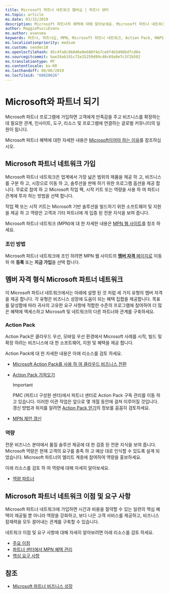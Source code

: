 ```yaml
---
title: Microsoft 파트너 네트워크 멤버십 | 파트너 센터
ms.topic: article
ms.date: 03/15/2019
description: Microsoft 파트너의 혜택에 대해 알아보세요. Microsoft 파트너 네트워크은 업계에서 가장 넓은 범위의 제품을 제공 하 고, 비즈니스를 구분 하 고, 시장으로 이동 하 고, 솔루션을 판매 하기 위한 프로그램 옵션을 제공 합니다.
author: MaggiePucciEvans
ms.author: evansma
keywords: 파트너, 파트너십, MPN, Microsoft 파트너 네트워크, Action Pack, MAPS, Action Pack 구독, 혜택, MPN 혜택, 멤버십, 실버, 골드, 역량
ms.localizationpriority: medium
ms.custom: seodec18
ms.openlocfilehash: 85c4fa8c0b8d6e0e680f4e7ce6f4b3498bdfcd0a
ms.sourcegitcommit: bae29ab191c72e15259d99c40c69a9e7c3f2b502
ms.translationtype: MT
ms.contentlocale: ko-KR
ms.lasthandoff: 08/06/2019
ms.locfileid: "68820626"
---
```

# <a name="partner-with-microsoft"></a>Microsoft와 파트너 되기

Microsoft 파트너 프로그램에 가입하면 고객에게 만족감을 주고 비즈니스를 확장하는 데 필요한 관계, 인사이트, 도구, 리소스 및 프로그램에 연결하는 글로벌 커뮤니티의 일원이 됩니다.

Microsoft 파트너 혜택에 대한 자세한 내용은 [Microsoft이어야 하는 이유](https://partner.microsoft.com/business-opportunities/why-microsoft)를 참조하십시오. 

## <a name="join-the-microsoft-partner-network"></a>Microsoft 파트너 네트워크 가입

<!-- 12/5/18 The content below was copied and pasted directly from the Membership page of the MPN site (https://partner.microsoft.com/membership)-->

Microsoft 파트너 네트워크은 업계에서 가장 넓은 범위의 제품을 제공 하 고, 비즈니스를 구분 하 고, 시장으로 이동 하 고, 솔루션을 판매 하기 위한 프로그램 옵션을 제공 합니다. 무료로 참여 하 고 Microsoft 작업 팩, 시작 키트 또는 역량을 사용 하 여 파트너 관계에 투자 하는 방법을 선택 합니다.

작업 팩 또는 시작 키트는 Microsoft 기반 솔루션을 빌드하기 위한 소프트웨어 및 지원을 제공 하 고 역량은 고객과 기타 파트너에 게 입증 된 전문 지식을 보여 줍니다.

Microsoft 파트너 네트워크 (MPN)에 대 한 자세한 내용은 [MPN 웹 사이트](https://partner.microsoft.com/commercial)를 참조 하세요.

### <a name="how-to-join"></a>조인 방법

Microsoft 파트너 네트워크에 조인 하려면 MPN 웹 사이트의 [ **멤버 자격** 페이지로](https://partner.microsoft.com/membership) 이동 하 여 **등록** 또는 **지금 가입**을 선택 합니다.

## <a name="microsoft-partner-network-membership-types"></a>멤버 자격 형식 Microsoft 파트너 네트워크

<!-- 12/5/18 The content below was copied and pasted directly from the Membership pages of the MPN site (https://partner.microsoft.com/membership)-->

이 Microsoft 파트너 네트워크에서는 아래에 설명 된 것 처럼 세 가지 유형의 멤버 자격을 제공 합니다. 각 유형은 비즈니스 성장에 도움이 되는 혜택 집합을 제공합니다. 목표를 달성함에 따라 귀사의 고유한 요구 사항에 적합한 수준의 프로그램에 참여하여 더 많은 혜택에 액세스하고 Microsoft 및 네트워크의 다른 파트너와 관계를 구축하세요.

### <a name="action-pack"></a>Action Pack

Action Pack은 클라우드 우선, 모바일 우선 환경에서 Microsoft 사례를 시작, 빌드 및 확장 하려는 비즈니스에 대 한 소프트웨어, 지원 및 혜택을 제공 합니다. 

Action Pack에 대 한 자세한 내용은 아래 리소스를 검토 하세요.

- [Microsoft Action Pack를 사용 하 여 클라우드 비즈니스 전환](https://partner.microsoft.com/membership/action-pack)
- [Action Pack 가져오기](mpn-get-action-pack.md)
  
    >[!IMPORTANT]
    >PMC (파트너 구성원 센터)에서 파트너 센터로 Action Pack 구독 관리를 이동 하 고 있습니다. 이러한 이관 작업은 앞으로 몇 개월 동안에 걸쳐 이루어질 것입니다. 갱신 방법과 위치를 알려면 [Action Pack 얻기](mpn-get-action-pack.md)의 정보를 꼼꼼히 검토하세요.  

- [MPN 제안 갱신](renew-mpn-offers.md)

### <a name="competencies"></a>역량

전문 비즈니스 분야에서 품질 솔루션 제공에 대 한 검증 된 전문 지식을 보여 줍니다. Microsoft 역량은 현재 고객의 요구를 충족 하 고 예상 대로 인식할 수 있도록 설계 되었습니다. Microsoft 파트너의 엘리트 계층에 참여하여 역량을 홍보하세요.

아래 리소스를 검토 하 여 역량에 대해 자세히 알아보세요.

- [역량 파트너](https://partner.microsoft.com/membership/competencies)

## <a name="microsoft-partner-network-benefits-and-requirements"></a>Microsoft 파트너 네트워크 이점 및 요구 사항

Microsoft 파트너 네트워크에 가입하면 시간과 비용을 절약할 수 있는 일련의 핵심 혜택이 제공될 뿐 아니라 역량을 강화하고, 보다 나은 고객 서비스를 제공하고, 비즈니스 잠재력을 모두 끌어내는 관계를 구축할 수 있습니다.

네트워크 이점 및 요구 사항에 대해 자세히 알아보려면 아래 리소스를 검토 하세요.

- [주요 이점](https://partner.microsoft.com/membership/core-benefits#simple-tab-content-1)
- [파트너 센터에서 MPN 혜택 관리](manage-your-partner-network-benefits.md)
- [핵심 요구 사항](https://partner.microsoft.com/membership/core-benefits#simple-tab-content-2)

## <a name="see-also"></a>참조
- [Microsoft 파트너 비즈니스 성장](grow-your-business.md)
